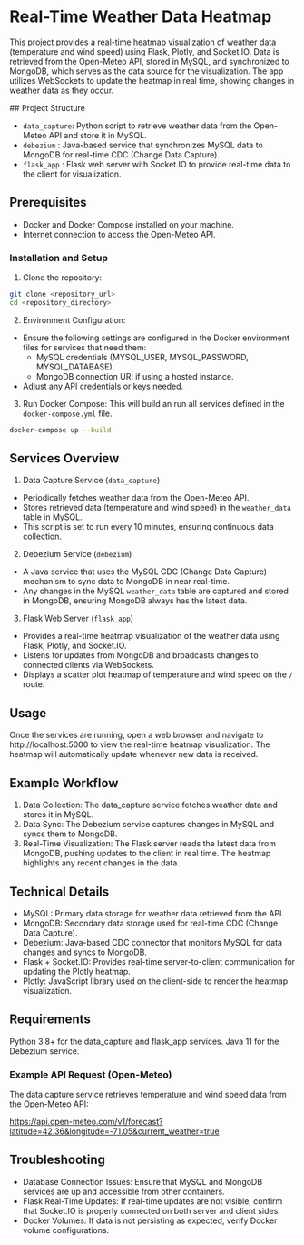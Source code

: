 # Real-Time Weather Data Heatmap

This project provides a real-time heatmap visualization of weather data (temperature and wind speed) using Flask, Plotly, and Socket.IO. Data is retrieved from the Open-Meteo API, stored in MySQL, and synchronized to MongoDB, which serves as the data source for the visualization. The app utilizes WebSockets to update the heatmap in real time, showing changes in weather data as they occur.

## Project Structure

- `data_capture`: Python script to retrieve weather data from the Open-Meteo API and store it in MySQL.
- `debezium` : Java-based service that synchronizes MySQL data to MongoDB for real-time CDC (Change Data Capture).
- `flask_app` : Flask web server with Socket.IO to provide real-time data to the client for visualization.

## Prerequisites

- Docker and Docker Compose installed on your machine.
- Internet connection to access the Open-Meteo API.

### Installation and Setup

1. Clone the repository:

```bash
git clone <repository_url>
cd <repository_directory>
```

2. Environment Configuration:

- Ensure the following settings are configured in the Docker environment files for services that need them:
  - MySQL credentials (MYSQL_USER, MYSQL_PASSWORD, MYSQL_DATABASE).
  - MongoDB connection URI if using a hosted instance.
- Adjust any API credentials or keys needed.

3. Run Docker Compose:
   This will build an run all services defined in the `docker-compose.yml` file.

```bash
docker-compose up --build
```

## Services Overview

1. Data Capture Service (`data_capture`)

- Periodically fetches weather data from the Open-Meteo API.
- Stores retrieved data (temperature and wind speed) in the `weather_data` table in MySQL.
- This script is set to run every 10 minutes, ensuring continuous data collection.

2. Debezium Service (`debezium`)

- A Java service that uses the MySQL CDC (Change Data Capture) mechanism to sync data to MongoDB in near real-time.
- Any changes in the MySQL `weather_data` table are captured and stored in MongoDB, ensuring MongoDB always has the latest data.

3. Flask Web Server (`flask_app`)

- Provides a real-time heatmap visualization of the weather data using Flask, Plotly, and Socket.IO.
- Listens for updates from MongoDB and broadcasts changes to connected clients via WebSockets.
- Displays a scatter plot heatmap of temperature and wind speed on the `/` route.

## Usage

Once the services are running, open a web browser and navigate to http://localhost:5000 to view the real-time heatmap visualization. The heatmap will automatically update whenever new data is received.

## Example Workflow

1. Data Collection: The data_capture service fetches weather data and stores it in MySQL.
2. Data Sync: The Debezium service captures changes in MySQL and syncs them to MongoDB.
3. Real-Time Visualization: The Flask server reads the latest data from MongoDB, pushing updates to the client in real time. The heatmap highlights any recent changes in the data.

## Technical Details

- MySQL: Primary data storage for weather data retrieved from the API.
- MongoDB: Secondary data storage used for real-time CDC (Change Data Capture).
- Debezium: Java-based CDC connector that monitors MySQL for data changes and syncs to MongoDB.
- Flask + Socket.IO: Provides real-time server-to-client communication for updating the Plotly heatmap.
- Plotly: JavaScript library used on the client-side to render the heatmap visualization.

## Requirements

Python 3.8+ for the data_capture and flask_app services.
Java 11 for the Debezium service.

### Example API Request (Open-Meteo)

The data capture service retrieves temperature and wind speed data from the Open-Meteo API:

https://api.open-meteo.com/v1/forecast?latitude=42.36&longitude=-71.05&current_weather=true

## Troubleshooting

- Database Connection Issues: Ensure that MySQL and MongoDB services are up and accessible from other containers.
- Flask Real-Time Updates: If real-time updates are not visible, confirm that Socket.IO is properly connected on both server and client sides.
- Docker Volumes: If data is not persisting as expected, verify Docker volume configurations.
